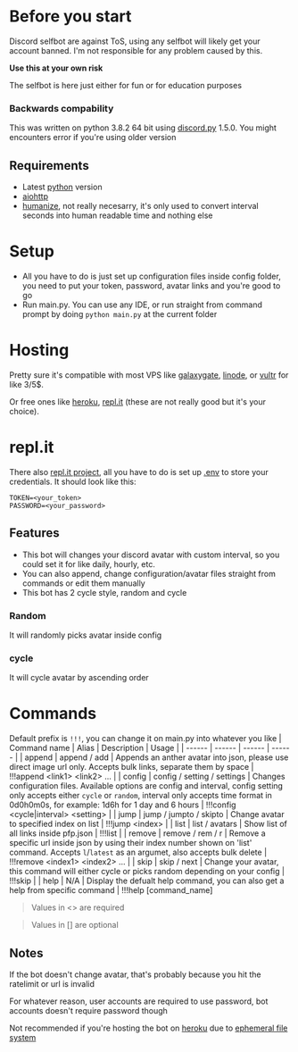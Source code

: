 # Before you start
Discord selfbot are against ToS, using any selfbot will likely get your account banned. I'm not responsible for any problem caused by this.

**Use this at your own risk**

The selfbot is here just either for fun or for education purposes

### Backwards compability
This was written on python 3.8.2 64 bit using [discord.py](https://github.com/Rapptz/discord.py) 1.5.0. You might encounters error if you're using older version

## Requirements
- Latest [python](https://www.python.org/) version
- [aiohttp](https://pypi.org/project/aiohttp/)
- [humanize](https://pypi.org/project/humanize/), not really necesarry, it's only used to convert interval seconds into human readable time and nothing else

# Setup
- All you have to do is just set up configuration files inside config folder, you need to put your token, password, avatar links and you're good to go
- Run main.py. You can use any IDE, or run straight from command prompt by doing `python main.py` at the current folder

# Hosting
Pretty sure it's compatible with most VPS like [galaxygate](https://www.galaxygate.net/), [linode](https://www.linode.com/), or [vultr](https://www.vultr.com/) for like 3/5$.

Or free ones like [heroku](https://www.heroku.com/), [repl.it](https://repl.it/) (these are not really good but it's your choice).

# repl.it
There also [repl.it project](https://repl.it/@Tris07/Avatar-cycle), all you have to do is set up [.env](https://docs.repl.it/repls/secret-keys) to store your credentials.
It should look like this:
```
TOKEN=<your_token>
PASSWORD=<your_password>
```

## Features
- This bot will changes your discord avatar with custom interval, so you could set it for like daily, hourly, etc.
- You can also append, change configuration/avatar files straight from commands or edit them manually
- This bot has 2 cycle style, random and cycle

### Random
It will randomly picks avatar inside config

### cycle
It will cycle avatar by ascending order

# Commands
Default prefix is `!!!`, you can change it on main.py into whatever you like
| Command name | Alias | Description | Usage |
| ------ | ------ | ------ | ------ |
| append | append / add | Appends an anther avatar into json, please use direct image url only. Accepts bulk links, separate them by space | !!!append \<link1\> \<link2\> ... |
| config | config / setting / settings | Changes configuration files. Available options are config and interval, config setting only accepts either `cycle` or `random`, interval only accepts time format in 0d0h0m0s, for example: 1d6h for  1 day and 6 hours | !!!config \<cycle\|interval\> \<setting\> |
| jump | jump / jumpto / skipto | Change avatar to specified index on list | !!!jump \<index\> |
| list | list / avatars | Show list of all links inside pfp.json | !!!list |
| remove | remove / rem / r  | Remove a specific url inside json by using their index number shown on 'list' command. Accepts `l`/`latest` as an argumet, also accepts bulk delete | !!!remove \<index1\> \<index2\> ... |
| skip | skip / next | Change your avatar, this command  will either cycle or picks random depending on your config | !!!skip |
| help | N/A | Display the defualt help command, you can also get a help from specific command | !!!help \[command_name\]
> Values in \<\> are required

> Values in \[\] are optional

## Notes
If the bot doesn't change avatar, that's probably because you hit the ratelimit or url is invalid

For whatever reason, user accounts are required to use password, bot accounts doesn't require password though

Not recommended if you're hosting the bot on [heroku](https://www.heroku.com/) due to [ephemeral file system](https://devcenter.heroku.com/articles/how-heroku-works#dyno-manager)
